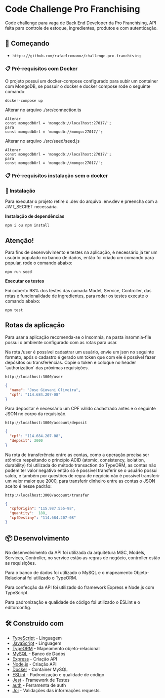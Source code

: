 # Code Challenge Pro Franchising

Code challenge para vaga de Back End Developer da Pro Franchising, API feita para controle de estoque, ingredientes, produtos e com autenticação.

## 🚀 Começando

- `https://github.com/rafaelromanoz/challenge-pro-franchising`

### 📋 Pré-requisitos com Docker

O projeto possui um docker-compose configurado para subir um container com MongoDB, se possuir o docker e docker compose rode o seguinte comando:

```
docker-compose up
```

Alterar no arquivo ./src/connection.ts

```
Alterar
const mongodbUrl = 'mongodb://localhost:27017/';
para
const mongodbUrl = 'mongodb://mongo:27017/';
```

Alterar no arquivo ./src/seed/seed.js

```
Alterar
const mongodbUrl = 'mongodb://localhost:27017/';
para
const mongodbUrl = 'mongodb://mongo:27017/';
```


### 📋 Pré-requisitos instalação sem o docker

### 🔧 Instalação

Para executar o projeto retire o .dev do arquivo .env.dev e preencha com a JWT_SECRET necessária.

<strong>Instalação de dependências</strong>

```
npm i ou npm install
```
## Atenção!

Para fins de desenvolvimento e testes na aplicação, é necessário já ter um usuário populado no banco de dados, então foi criado um comando para popular, rode o comando abaixo:
```
npm run seed
```

<strong>Executar os testes</strong>

Foi coberto 98% dos testes das camada Model, Service, Controller, das rotas e funcionalidade de ingredientes, para rodar os testes execute o comando abaixo:

```
npm test
```

## Rotas da aplicação

Para usar a aplicação recomenda-se o Insomnia, na pasta
insomnia-file possui o ambiente configurado com as rotas para usar.

Na rota /user é possível cadastrar um usuário, envie um json no seguinte formato, após o cadastro é gerado um token que com ele é possível fazer depósitos ou transferências. Copie o token e coloque no header 'authorization' das próximas requisições.
```
http://localhost:3000/user
```
```json
{
  "name": "Jose Giovani Oliveira",
  "cpf": "114.684.207-08"
}
```
Para depositar é necessário um CPF válido cadastrado antes e o seguinte JSON no corpo da requisição.
```
http://localhost:3000/account/deposit
```
```json
{
  "cpf": "114.684.207-08",
  "deposit": 3000
}
```
Na rota de transferência entre as contas, como a operação precisa ser atômica respeitando o princípio  ACID (atomic, consistency, isolation, durability) foi utilizada do método transaction do TypeORM, as contas não podem ter valor negativo então só é possível transferir se o usuário possui saldo, e também por questões de regra de negócio não é possível transferir um valor maior que 2000, para transferir dinheiro entre as contas o JSON aceito é nesse padrão:

```
http://localhost:3000/account/transfer
```

```json
{
  "cpfOrigin": "115.987.555-98",
  "quantity":  188,
  "cpfDestiny": "114.684.207-08"
}
```

## 📦 Desenvolvimento

No desenvolvimento da API foi utilizada da arquitetura MSC, Models, Services, Controller, no service estão as regras de negócio, controller estão as requisições.

Para o banco de dados foi utilizado o MySQL e o mapeamento Objeto-Relacional foi utilizado o TypeORM.

Para confecção da API foi utilizado do framework Express e Node.js com TypeScript.

Para padronização e qualidade de código foi utilizado o ESLint e o editorconfig.

## 🛠️ Construído com

* [TypeScript](https://www.typescriptlang.org/) - Linguagem
* [JavaScript](javascript.com) - Linguagem
* [TypeORM](https://typeorm.io/#/) - Mapeamento objeto-relacional
* [MySQL](https://www.mysql.com/) - Banco de Dados
* [Express](https://expressjs.com/pt-br/) - Criação API
* [Node.js](https://nodejs.org/en/) - Criação API
* [Docker](https://nodejs.org/en/) - Container MySQL
* [ESLint](https://eslint.org/) - Padronização e qualidade de código
* [Jest](https://jestjs.io/pt-BR/) - Framework de Testes
* [auth](https://jwt.io/) - Ferramenta de auth
* [Joi](https://joi.dev/api/?v=17.6.0) - Validações das informações requests.
